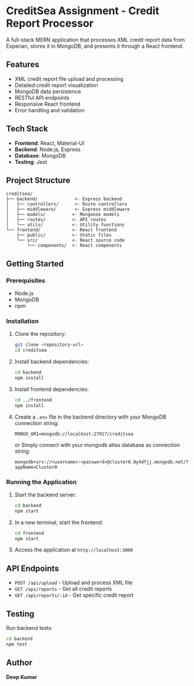 # CreditSea Assignment - Credit Report Processor

A full-stack MERN application that processes XML credit report data from Experian, stores it in MongoDB, and presents it through a React frontend.

## Features

- XML credit report file upload and processing
- Detailed credit report visualization
- MongoDB data persistence
- RESTful API endpoints
- Responsive React frontend
- Error handling and validation

## Tech Stack

- **Frontend**: React, Material-UI
- **Backend**: Node.js, Express
- **Database**: MongoDB
- **Testing**: Jest

## Project Structure

```
creditsea/
├── backend/              <- Express backend
│   ├── controllers/      <- Route controllers
│   ├── middleware/       <- Express middleware
│   ├── models/          <- Mongoose models
│   ├── routes/          <- API routes
│   └── utils/           <- Utility functions
└── frontend/            <- React frontend
    ├── public/          <- Static files
    └── src/             <- React source code
        └── components/  <- React components
```

## Getting Started

### Prerequisites

- Node.js 
- MongoDB
- npm 

### Installation

1. Clone the repository:
   ```bash
   git clone <repository-url>
   cd creditsea
   ```

2. Install backend dependencies:
   ```bash
   cd backend
   npm install
   ```

3. Install frontend dependencies:
   ```bash
   cd ../frontend
   npm install
   ```

4. Create a `.env` file in the backend directory with your MongoDB connection string:
   ```
   MONGO_URI=mongodb://localhost:27017/creditsea
   ```
    or
   Simply connect with your mongodb atlas database as connection string:
   ```
   mongodb+srv://<username>:<password>@cluster0.8y4dfjj.mongodb.net/?appName=Cluster0
   ```

### Running the Application

1. Start the backend server:
   ```bash
   cd backend
   npm start
   ```

2. In a new terminal, start the frontend:
   ```bash
   cd frontend
   npm start
   ```

3. Access the application at `http://localhost:3000`

## API Endpoints

- `POST /api/upload` - Upload and process XML file
- `GET /api/reports` - Get all credit reports
- `GET /api/reports/:id` - Get specific credit report

## Testing

Run backend tests:
```bash
cd backend
npm test
```

## Author

**Deep Kumar**
